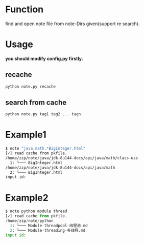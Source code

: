 ﻿# Function
find and open note file from note-Dirs given(support re search).

# Usage

**you should modify config.py firstly.**

## recache

```bash
python note.py recache
```

## search from cache

```bash
python note.py tag1 tag2 ... tagn
```
# Example1
```bash
$ note "java.math.*BigInteger.html"
[✓] read cache from pkfile.
/home/zzp/note/java/jdk-8u144-docs/api/java/math/class-use
  1: └─── BigInteger.html
/home/zzp/note/java/jdk-8u144-docs/api/java/math
  2: └─── BigInteger.html
input id: 
```
# Example2
```python
$ note python module thread
[✓] read cache from pkfile.
/home/zzp/note/python
  1: └─── Module-threadpool-线程池.md
  2: └─── Module-threading-多线程.md
input id: 
```